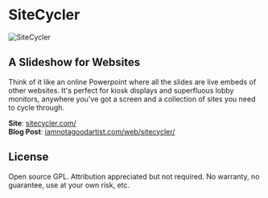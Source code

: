 SiteCycler
==========

![SiteCycler](http://iamnotagoodartist.com/wp-content/uploads/2011/03/sitecycler.jpg)

## A Slideshow for Websites

Think of it like an online Powerpoint where all the slides are live embeds of other websites. It's perfect for kiosk displays and superfluous lobby monitors, anywhere you've got a screen and a collection of sites you need to cycle through.

__Site__: [sitecycler.com/](http://sitecycler.com/)<br />
__Blog Post__: [iamnotagoodartist.com/web/sitecycler/](http://iamnotagoodartist.com/web/sitecycler/)

License
-------

Open source GPL. Attribution appreciated but not required. No warranty, no guarantee, use at your own risk, etc.